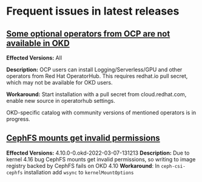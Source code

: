 # Frequent issues in latest releases

## [Some optional operators from OCP are not available in OKD](https://github.com/openshift/okd/issues/456)
  **Effected Versions:** All

  **Description:** OCP users can install Logging/Serverless/GPU and other operators from Red Hat OperatorHub. This requires redhat.io pull secret, which may not be available for OKD users.

  **Workaround:** Start installation with a pull secret from cloud.redhat.com, enable new source in operatorhub settings.

  OKD-specific catalog with community versions of mentioned operators is in progress.

## [CephFS mounts get invalid permissions](https://github.com/openshift/okd/issues/1160)
  **Effected Versions:** 4.10.0-0.okd-2022-03-07-131213
  **Description:** Due to kernel 4.16 bug CephFS mounts get invalid permissions, so writing to image registry backed by CephFS fails on OKD 4.10
  **Workaround**: In `ceph-csi-cephfs` installation add `wsync` to `kernelMountOptions`
